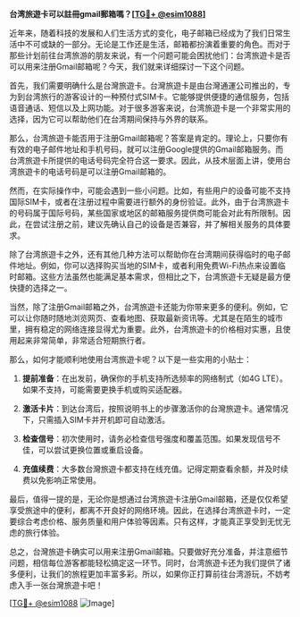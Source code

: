 **台湾旅遊卡可以註冊gmail郵箱嗎？[[TG💪+ @esim1088](https://t.me/s/esim1088)]**

近年来，随着科技的发展和人们生活方式的变化，电子邮箱已经成为了我们日常生活中不可或缺的一部分。无论是工作还是生活，邮箱都扮演着重要的角色。而对于那些计划前往台湾旅游的朋友来说，有一个问题可能会困扰他们：台湾旅遊卡是否可以用来注册Gmail邮箱呢？今天，我们就来详细探讨一下这个问题。

首先，我们需要明确什么是台灣旅遊卡。台灣旅遊卡是由台灣通運公司推出的，专为到台湾旅行的游客设计的一种预付式SIM卡。它能够提供便捷的通信服务，包括语音通话、短信以及上网功能。对于很多游客来说，台湾旅遊卡是一个非常实用的选择，因为它可以帮助他们在台湾期间保持与外界的联系。

那么，台湾旅遊卡能否用于注册Gmail邮箱呢？答案是肯定的。理论上，只要你有有效的电子邮件地址和手机号码，就可以注册Google提供的Gmail邮箱服务。而台湾旅遊卡所提供的电话号码完全符合这一要求。因此，从技术层面上讲，使用台湾旅遊卡的电话号码是可以注册Gmail邮箱的。

然而，在实际操作中，可能会遇到一些小问题。比如，有些用户的设备可能不支持国际SIM卡，或者在注册过程中需要进行额外的身份验证。此外，由于台湾旅遊卡的号码属于国际号码，某些国家或地区的邮箱服务提供商可能会对此有所限制。因此，在尝试注册之前，建议先确认自己的设备是否兼容，并了解相关服务的具体要求。

除了台湾旅遊卡之外，还有其他几种方法可以帮助你在台湾期间获得临时的电子邮件地址。例如，你可以选择购买当地的SIM卡，或者利用免费Wi-Fi热点来设置临时邮箱。这些方法虽然也能满足基本需求，但相比之下，台湾旅遊卡无疑是最方便快捷的选择之一。

当然，除了注册Gmail邮箱之外，台湾旅遊卡还能为你带来更多的便利。例如，它可以让你随时随地浏览网页、查看地图、获取最新资讯等。尤其是在陌生的城市里，拥有稳定的网络连接显得尤为重要。此外，台湾旅遊卡的价格相对实惠，且使用起来非常简单，非常适合短期旅行者。

那么，如何才能顺利地使用台湾旅遊卡呢？以下是一些实用的小贴士：

1. **提前准备**：在出发前，确保你的手机支持所选频率的网络制式（如4G LTE）。如果不支持，可能需要更换手机或购买适配器。
   
2. **激活卡片**：到达台湾后，按照说明书上的步骤激活你的台灣旅遊卡。通常情况下，只需插入SIM卡并开机即可自动激活。
   
3. **检查信号**：初次使用时，请务必检查信号强度和覆盖范围。如果发现信号不佳，可以尝试更换位置或重启设备。
   
4. **充值续费**：大多数台灣旅遊卡都支持在线充值。记得定期查看余额，并及时续费以免影响正常使用。

最后，值得一提的是，无论你是想通过台湾旅遊卡注册Gmail邮箱，还是仅仅希望享受旅途中的便利，都离不开良好的网络环境。因此，在选择台湾旅遊卡时，一定要综合考虑价格、服务质量和用户体验等因素。只有这样，才能真正享受到无忧无虑的旅行体验。

总之，台灣旅遊卡确实可以用来注册Gmail邮箱。只要做好充分准备，并注意细节问题，相信每位游客都能轻松搞定这一环节。同时，台湾旅遊卡还为我们提供了诸多便利，让我们的旅程更加丰富多彩。所以，如果你正打算前往台湾游玩，不妨考虑入手一张台灣旅遊卡吧！

[[TG💪+ @esim1088](https://t.me/s/esim1088) ![Image](https://i.postimg.cc/4NQfJmqS/Snipaste-2025-05-13-00-14-12.png)]